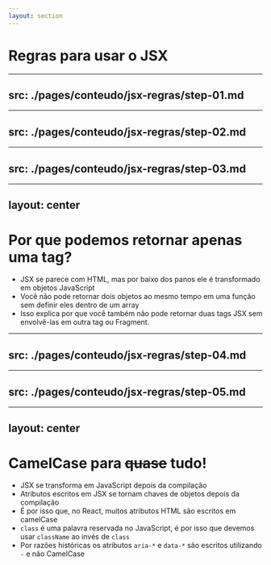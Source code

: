 ```yaml
---
layout: section
---
```


# Regras para usar o JSX

---
src: ./pages/conteudo/jsx-regras/step-01.md
---

---
src: ./pages/conteudo/jsx-regras/step-02.md
---

---
src: ./pages/conteudo/jsx-regras/step-03.md
---

---
layout: center
---

# Por que podemos retornar apenas uma tag? <twemoji-thinking-face />

- JSX se parece com HTML, mas por baixo dos panos ele é transformado em objetos JavaScript
- Você não pode retornar dois objetos ao mesmo tempo em uma função sem definir eles dentro de um array
- Isso explica por que você também não pode retornar duas tags JSX sem envolvê-las em outra tag ou Fragment.

---
src: ./pages/conteudo/jsx-regras/step-04.md
---

---
src: ./pages/conteudo/jsx-regras/step-05.md
---

---
layout: center
---

# <twemoji-camel /> CamelCase para <s>quase</s> tudo!

- JSX se transforma em JavaScript depois da compilação
- Atributos escritos em JSX se tornam chaves de objetos depois da compilação
- É por isso que, no React, muitos atributos HTML são escritos em camelCase
- `class` é uma palavra reservada no JavaScript, é por isso que devemos usar `className` ao invés de `class`
- Por razões históricas os atributos `aria-*` e `data-*` são escritos utilizando `-` e não CamelCase

